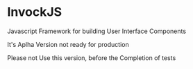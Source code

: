 # InvockJS
Javascript Framework for building User Interface Components

It's Aplha Version not ready for production

Please not Use this version, before the Completion of tests

